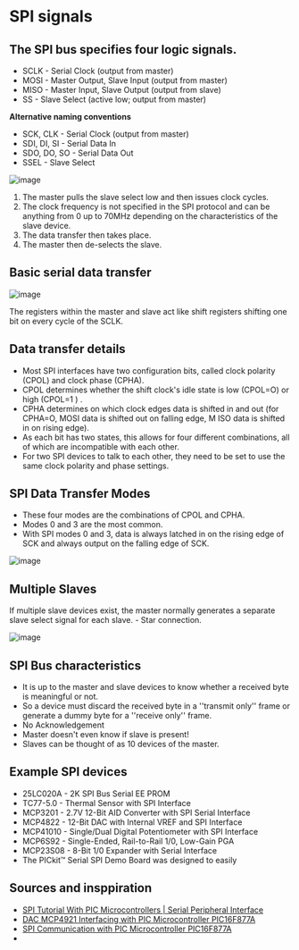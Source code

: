 # SPI signals 
## The SPI bus specifies four logic signals. 
* SCLK - Serial Clock (output from master) 
*  MOSI - Master Output, Slave Input (output from master) 
*  MISO - Master Input, Slave Output (output from slave) 
* SS - Slave Select (active low; output from master) 

<b>Alternative naming conventions</b> 
* SCK, CLK - Serial Clock (output from master) 
*  SDI, DI, SI - Serial Data In 
* SDO, DO, SO - Serial Data Out 
* SSEL - Slave Select

![image](https://user-images.githubusercontent.com/44589560/145690779-8f8c1b7b-92e1-4e45-8843-474a383ed473.png)

1. The master pulls the slave select low and then issues clock cycles. 
2. The clock frequency is not specified in the SPI protocol and can be anything from 0 up to 70MHz depending on the characteristics of the slave device. 
3. The data transfer then takes place. 
4. The master then de-selects the slave.

## Basic serial data transfer

![image](https://user-images.githubusercontent.com/44589560/145690830-2380f27e-f524-4100-afb2-6b9cb356e48a.png)

The registers within the master and slave act like shift registers shifting one bit on every cycle of the SCLK.

## Data transfer details 
* Most SPI interfaces have two configuration bits, called clock polarity (CPOL) and clock phase (CPHA). 
* CPOL determines whether the shift clock's idle state is low (CPOL=O) or high (CPOL=1 ) . 
* CPHA determines on which clock edges data is shifted in and out (for CPHA=O, MOSI data is shifted out on falling edge, M ISO data is shifted in on rising edge). 
* As each bit has two states, this allows for four different combinations, all of which are incompatible with each other. 
* For two SPI devices to talk to each other, they need to be set to use the same clock polarity and phase settings.

## SPI Data Transfer Modes
* These four modes are the combinations of CPOL and CPHA. 
* Modes 0 and 3 are the most common. 
* With SPI modes 0 and 3, data is always latched in on the rising edge of SCK and always output on the falling edge of SCK.

![image](https://user-images.githubusercontent.com/44589560/145690981-e0ee697f-b1ba-4172-87b2-9ab7cab98110.png)

## Multiple Slaves
 If multiple slave devices exist, the master normally generates a separate slave select signal for each slave. - Star connection. 

![image](https://user-images.githubusercontent.com/44589560/145691012-0e2cc3db-6883-4d8d-866c-3320fa354c84.png)

## SPI Bus characteristics 
* It is up to the master and slave devices to know whether a received byte is meaningful or not. 
* So a device must discard the received byte in a ''transmit only'' frame or generate a dummy byte for a ''receive only'' frame. 
* No Acknowledgement 
* Master doesn't even know if slave is present! 
* Slaves can be thought of as 10 devices of the master.

## Example SPI devices 
* 25LC020A - 2K SPI Bus Serial EE PROM 
* TC77-5.0 - Thermal Sensor with SPI Interface 
* MCP3201 - 2.7V 12-Bit AID Converter with SPI Serial Interface 
* MCP4822 - 12-Bit DAC with Internal VREF and SPI Interface 
* MCP41010 - Single/Dual Digital Potentiometer with SPI Interface 
* MCP6S92 - Single-Ended, Rail-to-Rail 1/0, Low-Gain PGA 
* MCP23S08 - 8-Bit 1/0 Expander with Serial Interface 
* The PICkit™ Serial SPI Demo Board was designed to easily 

## Sources and insppiration
* [SPI Tutorial With PIC Microcontrollers | Serial Peripheral Interface](https://deepbluembedded.com/spi-tutorial-with-pic-microcontrollers/https://deepbluembedded.com/spi-tutorial-with-pic-microcontrollers/)
* [DAC MCP4921 Interfacing with PIC Microcontroller PIC16F877A](https://circuitdigest.com/microcontroller-projects/pic16f877a-mcp4921-dac-interfacing-tutorial)
* [SPI Communication with PIC Microcontroller PIC16F877A](https://circuitdigest.com/microcontroller-projects/pic16f877a-spi-communication-tutorial)
* []()

